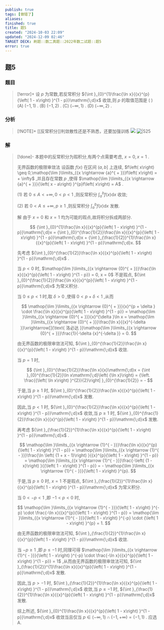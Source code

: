 ```yaml
---
publish: true
tags: [做错了]
aliases: 
finished: true
title: 题5
created: "2024-10-03 22:09"
updated: "2024-12-09 02:46"
TARGET DECK: 刷题::数二真题::2022年数二试题::题5
error: true
---
```

## 题5
### 题目
> [!error]+
> 设 $p$ 为常数,若反常积分 ${\int }_{0}^{1}\frac{\ln x}{{x}^{p}{\left( 1 - x\right) }^{1 - p}}\mathrm{\;d}x$ 收敛,则 $p$ 的取值范围是 ( )
> (A) $\left( {-1,1}\right)$ . 
> (B) $\left( {-1,2}\right)$ . 
> (C) $\left( {-\infty ,1}\right)$ . 
> (D) $\left( {-\infty ,2}\right)$ .
### 分析
> [!NOTE]+
> [[反常积分]]判敛散性还是不熟悉，还要加强训练
> ![](https://img.hwenyi.live/202412081324610.webp)
> ![|525](https://img.hwenyi.live/202412181059968.webp)
### 解
> [!done]-
> 本题中的反常积分为瑕积分,有两个点需要考虑, $x = 0, x = 1$ .
> 
> 无界函数的极限审敛法 设函数 $f\left( x\right)$ 在区间 $(a, b\rbrack$ 上连续, $f\left( x\right) \geq 0,\mathop{\lim }\limits_{{x \rightarrow {a}^{ + }}}f\left( x\right) = + \infty$ ,并且存在常数 $p$ ,使得 $\mathop{\lim }\limits_{{x \rightarrow {a}^{ + }}}{\left( x - a\right) }^{p}f\left( x\right) = A$ .
> 
> (1) 若 $0 \leq A < + \infty ,0 < p < 1$ ,则反常积分 ${\int }_{a}^{b}f\left( x\right) \mathrm{d}x$ 收敛;
> 
> (2) 若 $0 < A \leq + \infty, p \geq 1$ ,则反常积分 ${\int }_{a}^{b}f\left( x\right) \mathrm{d}x$ 发散.
> 
> 解 由于 $x = 0$ 和 $x = 1$ 均为可能的瑕点,故将积分拆成两部分.
> 
> $$
> {\int }_{0}^{1}\frac{\ln x}{{x}^{p}{\left( 1 - x\right) }^{1 - p}}\mathrm{\;d}x = {\int }_{0}^{\frac{1}{2}}\frac{\ln x}{{x}^{p}{\left( 1 - x\right) }^{1 - p}}\mathrm{\;d}x + {\int }_{\frac{1}{2}}^{1}\frac{\ln x}{{x}^{p}{\left( 1 - x\right) }^{1 - p}}\mathrm{\;d}x.
> $$
> 
> 先考虑 ${\int }_{0}^{\frac{1}{2}}\frac{\ln x}{{x}^{p}{\left( 1 - x\right) }^{1 - p}}\mathrm{\;d}x$ .
> 
> 当 $p < 0$ 时, $\mathop{\lim }\limits_{{x \rightarrow {0}^{ + }}}\frac{\ln x}{{x}^{p}{\left( 1 - x\right) }^{1 - p}} = 0, x = 0$ 不是瑕点, ${\int }_{0}^{\frac{1}{2}}\frac{\ln x}{{x}^{p}{\left( 1 - x\right) }^{1 - p}}\mathrm{\;d}x$ 为常义积分.
> 
> 当 $0 \leq p < 1$ 时,取 $\delta > 0$ ,使得 $0 < p + \delta < 1$ ,从而
> 
> $$
> \mathop{\lim }\limits_{{x \rightarrow {0}^{ + }}}{x}^{p + \delta } \cdot \frac{\ln x}{{x}^{p}{\left( 1 - x\right) }^{1 - p}} = \mathop{\lim }\limits_{{x \rightarrow {0}^{ + }}}{x}^{\delta }\ln x = \mathop{\lim }\limits_{{x \rightarrow {0}^{ + }}}\frac{\ln x}{{x}^{-\delta }}\xrightarrow[]{\text{ 洛必达 }}\mathop{\lim }\limits_{{x \rightarrow {0}^{ + }}}\frac{1}{-\delta {x}^{-\delta }} = 0.
> $$
> 
> 由无界函数的极限审敛法可知, ${\int }_{0}^{\frac{1}{2}}\frac{\ln x}{{x}^{p}{\left( 1 - x\right) }^{1 - p}}\mathrm{\;d}x$ 收敛.
> 
> 当 $p = 1$ 时,
> 
> $$
> {\int }_{0}^{\frac{1}{2}}\frac{\ln x}{x}\mathrm{\;d}x = {\int }_{0}^{\frac{1}{2}}\ln x\mathrm{\;d}\left( {\ln x}\right) = {\left. \frac{{\left( \ln x\right) }^{2}}{2}\right| }_{0}^{\frac{1}{2}} = -
> $$
> 
> 于是,当 $p \geq 1$ 时, ${\int }_{0}^{\frac{1}{2}}\frac{\ln x}{{x}^{p}{\left( 1 - x\right) }^{1 - p}}\mathrm{\;d}x$ 发散.
> 
> 因此,当 $p < 1$ 时, ${\int }_{0}^{\frac{1}{2}}\frac{\ln x}{{x}^{p}{\left( 1 - x\right) }^{1 - p}}\mathrm{\;d}x$ 收敛,当 $p \geq 1$ 时, ${\int }_{0}^{\frac{1}{2}}\frac{\ln x}{{x}^{p}{\left( 1 - x\right) }^{1 - p}}\mathrm{\;d}x$ 发散.
> 
> 再考虑 ${\int }_{\frac{1}{2}}^{1}\frac{\ln x}{{x}^{p}{\left( 1 - x\right) }^{1 - p}}\mathrm{\;d}x$ .
> 
> $$
> \mathop{\lim }\limits_{{x \rightarrow {1}^{ - }}}\frac{\ln x}{{x}^{p}{\left( 1 - x\right) }^{1 - p}} = \mathop{\lim }\limits_{{x \rightarrow {1}^{ - }}}\frac{\ln \left( {1 + x - 1}\right) }{{x}^{p}{\left( 1 - x\right) }^{1 - p}} = \mathop{\lim }\limits_{{x \rightarrow {1}^{ - }}}\frac{-\left( {1 - x}\right) }{{\left( 1 - x\right) }^{1 - p}} = - \mathop{\lim }\limits_{{x \rightarrow {1}^{ - }}}{\left( 1 - x\right) }^{p}.
> $$
> 
> 于是,当 $p \geq 0$ 时, $x = 1$ 不是瑕点, ${\int }_{\frac{1}{2}}^{1}\frac{\ln x}{{x}^{p}{\left( 1 - x\right) }^{1 - p}}\mathrm{\;d}x$ 为常义积分.
> 
> 当 $0 < - p < 1$ ,即 $- 1 < p < 0$ 时,
> 
> $$
> \mathop{\lim }\limits_{{x \rightarrow {1}^{ - }}}{\left( 1 - x\right) }^{-p} \cdot \frac{-\ln x}{{x}^{p}{\left( 1 - x\right) }^{1 - p}} = \mathop{\lim }\limits_{{x \rightarrow {1}^{ - }}}{\left( 1 - x\right) }^{-p} \cdot {\left( 1 - x\right) }^{p} = 1.
> $$
> 
> 由无界函数的极限审敛法可知, ${\int }_{\frac{1}{2}}^{1}\frac{\ln x}{{x}^{p}{\left( 1 - x\right) }^{1 - p}}\mathrm{\;d}x$ 收敛.
> 
> 当 $- p \geq 1$ ,即 $p \leq - 1$ 时,同理可得 $\mathop{\lim }\limits_{{x \rightarrow {1}^{ - }}}{\left( 1 - x\right) }^{-p} \cdot \frac{-\ln x}{{x}^{p}{\left( 1 - x\right) }^{1 - p}} = 1$ ,从而由无界函数的极限审敛法可知, ${\int }_{\frac{1}{2}}^{1}\frac{\ln x}{{x}^{p}{\left( 1 - x\right) }^{1 - p}}\mathrm{\;d}x$ 发散.
> 
> 因此,当 $p > - 1$ 时, ${\int }_{\frac{1}{2}}^{1}\frac{\ln x}{{x}^{p}{\left( 1 - x\right) }^{1 - p}}\mathrm{\;d}x$ 收敛,当 $p \leq - 1$ 时, ${\int }_{\frac{1}{2}}^{1}\frac{\ln x}{{x}^{p}{\left( 1 - x\right) }^{1 - p}}\mathrm{\;d}x$ 发散.
> 
> 综上所述, ${\int }_{0}^{1}\frac{\ln x}{{x}^{p}{\left( 1 - x\right) }^{1 - p}}\mathrm{\;d}x$ 收敛当且仅当 $p \in \left( {-\infty ,1}\right) \cap \left( {-1, + \infty }\right) = \left( {-1,1}\right)$ . 应选 A.